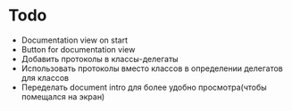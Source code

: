 # Todo #

* Documentation view on start
* Button for documentation view
* Добавить протоколы в классы-делегаты
* Использовать протоколы вместо классов в определении делегатов для классов
* Переделать document intro для более удобно просмотра(чтобы помещался на экран)